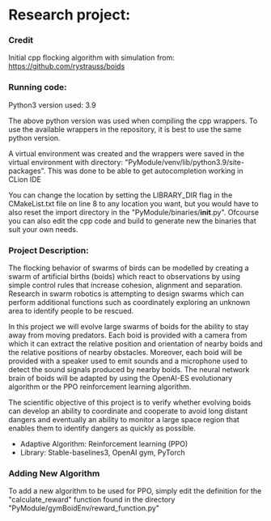 # Research project:

### Credit
Initial cpp flocking algorithm with simulation from: https://github.com/rystrauss/boids

### Running code:

Python3 version used: 3.9

The above python version was used when compiling the cpp wrappers.
To use the available wrappers in the repository, it is best to use the same python version.

A virtual environment was created and the wrappers were saved in the virtual environment with directory: "PyModule/venv/lib/python3.9/site-packages". This was done to be able to get autocompletion working in CLion IDE

You can change the location by setting the LIBRARY_DIR flag in the CMakeList.txt file on line 8 to any location you want, but you would have to also reset the import directory in the "PyModule/binaries/__init__.py".
Ofcourse you can also edit the cpp code and build to generate new the binaries that suit your own needs.

### Project Description:

The flocking behavior of swarms of birds can be modelled by creating a swarm of artificial births (boids) which react to observations by using simple control rules that increase cohesion,
alignment and separation. Research in swarm robotics is attempting to design swarms which can perform additional functions such as coordinately exploring an unknown area to identify
people to be rescued.

In this project we will evolve large swarms of boids for the ability to stay away from moving predators. Each boid is provided with a camera from which it can extract the relative position
and orientation of nearby boids and the relative positions of nearby obstacles. Moreover, each boid will be provided with a speaker used to emit sounds and a microphone used to detect the
sound signals produced by nearby boids. The neural network brain of boids will be adapted by using the OpenAI-ES evolutionary algorithm or the PPO reinforcement learning algorithm. 

The scientific objective of this project is to verify whether evolving boids can develop an ability to coordinate and cooperate to avoid long distant dangers and eventually an ability to monitor a
large space region that enables them to identify dangers as quickly as possible.

* Adaptive Algorithm: Reinforcement learning (PPO)
* Library: Stable-baselines3, OpenAI gym, PyTorch


### Adding New Algorithm

To add a new algorithm to be used for PPO, simply edit the definition for the "calculate_reward" function found in the directory "PyModule/gymBoidEnv/reward_function.py"
